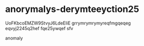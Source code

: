 # anorymalys-derymteeyction25
UoFKbcoEMZW9StvyJ6LdeEIiE
grrymrymrymyreqfmgqeqeg
eqvyj2245q2hef
fqe25ywqef
sfv

anomaly
